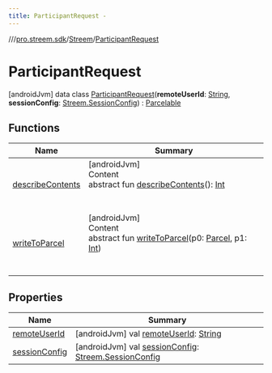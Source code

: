 ```yaml
---
title: ParticipantRequest -
---
```

//[<root>](../../../../index.md)/[pro.streem.sdk](../../index.md)/[Streem](../index.md)/[ParticipantRequest](index.md)



# ParticipantRequest  
 [androidJvm] data class [ParticipantRequest](index.md)(**remoteUserId**: [String](https://kotlinlang.org/api/latest/jvm/stdlib/kotlin/-string/index.html), **sessionConfig**: [Streem.SessionConfig](../-session-config/index.md)) : [Parcelable](https://developer.android.com/reference/kotlin/android/os/Parcelable.html)   


## Functions  
  
|  Name |  Summary | 
|---|---|
| <a name="android.os/Parcelable/describeContents/#/PointingToDeclaration/"></a>[describeContents](index.md#%5Bandroid.os%2FParcelable%2FdescribeContents%2F%23%2FPointingToDeclaration%2F%5D%2FFunctions%2F1695331185)| <a name="android.os/Parcelable/describeContents/#/PointingToDeclaration/"></a>[androidJvm]  <br>Content  <br>abstract fun [describeContents](index.md#%5Bandroid.os%2FParcelable%2FdescribeContents%2F%23%2FPointingToDeclaration%2F%5D%2FFunctions%2F1695331185)(): [Int](https://kotlinlang.org/api/latest/jvm/stdlib/kotlin/-int/index.html)  <br><br><br>|
| <a name="android.os/Parcelable/writeToParcel/#android.os.Parcel#kotlin.Int/PointingToDeclaration/"></a>[writeToParcel](index.md#%5Bandroid.os%2FParcelable%2FwriteToParcel%2F%23android.os.Parcel%23kotlin.Int%2FPointingToDeclaration%2F%5D%2FFunctions%2F1695331185)| <a name="android.os/Parcelable/writeToParcel/#android.os.Parcel#kotlin.Int/PointingToDeclaration/"></a>[androidJvm]  <br>Content  <br>abstract fun [writeToParcel](index.md#%5Bandroid.os%2FParcelable%2FwriteToParcel%2F%23android.os.Parcel%23kotlin.Int%2FPointingToDeclaration%2F%5D%2FFunctions%2F1695331185)(p0: [Parcel](https://developer.android.com/reference/kotlin/android/os/Parcel.html), p1: [Int](https://kotlinlang.org/api/latest/jvm/stdlib/kotlin/-int/index.html))  <br><br><br>|


## Properties  
  
|  Name |  Summary | 
|---|---|
| <a name="pro.streem.sdk/Streem.ParticipantRequest/remoteUserId/#/PointingToDeclaration/"></a>[remoteUserId](remote-user-id.md)| <a name="pro.streem.sdk/Streem.ParticipantRequest/remoteUserId/#/PointingToDeclaration/"></a> [androidJvm] val [remoteUserId](remote-user-id.md): [String](https://kotlinlang.org/api/latest/jvm/stdlib/kotlin/-string/index.html)   <br>|
| <a name="pro.streem.sdk/Streem.ParticipantRequest/sessionConfig/#/PointingToDeclaration/"></a>[sessionConfig](session-config.md)| <a name="pro.streem.sdk/Streem.ParticipantRequest/sessionConfig/#/PointingToDeclaration/"></a> [androidJvm] val [sessionConfig](session-config.md): [Streem.SessionConfig](../-session-config/index.md)   <br>|

